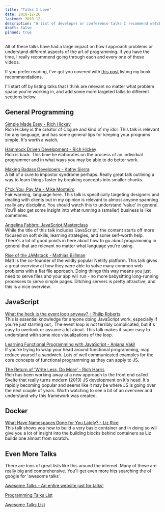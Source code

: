 ```yaml
---
title: "Talks I Love"
date: 2018-12-26
lastmod: 2019-12-
description: "A list of developer or conference talks I recommend watching."
draft: false
pinned: true
---
```


All of these talks have had a large impact on how I approach problems or understand different aspects of the art of programming. If you have the time, I really recommend going through each and every one of these videos.

If you prefer reading, I've got you covered with [this post](/posts/bookshelf) listing my book recommendations.

I'll start off by listing talks that I think are relevant no matter what problem space you're working in, and add some more targeted talks to different sections below.

General Programming
-------------------

[Simple Made Easy - Rich Hickey](https://www.infoq.com/presentations/Simple-Made-Easy)  
Rich Hickey is the creator of Clojure and kind of my idol. This talk is relevant for any language, and has some general tips for keeping your programs simple. It's worth a watch.

[Hammock Driven Development - Rich Hickey](https://www.youtube.com/watch?v=f84n5oFoZBc)  
Rich is back. This time he elaborates on the process of an individual programmer and in what ways you may be able to do better work.

[Making Badass Developers - Kathy Sierra](https://www.youtube.com/watch?v=FKTxC9pl-WM)  
A bit of a cure to impostor syndrome perhaps. Really great talk outlining a way to learn things faster by breaking concepts into smaller chunks.

[F\*ck You, Pay Me - Mike Monteiro](https://www.youtube.com/watch?v=jVkLVRt6c1U)  
Fair warning, language here. This talk is specifically targeting designers and dealing with clients but in my opinion is relevant to almost anyone spanning really any discipline. You should watch this to understand 'value' in general. You'll also get some insight into what running a (smaller) business is like sometimes.

[Angelina Fabbro: JavaScript Masterclass](https://www.youtube.com/watch?v=v0TFmdO4ZP0)  
While the title of this talk includes 'JavaScript,' the content starts off more focused on soft skills, learning strategies, and some self-worth help. There's a lot of good points in here about how to go about programming in general that are relevant no matter what language you're using.

[Rise of the JAMstack - Mathias Biillman](https://www.youtube.com/watch?v=uWTMEDEPw8c)  
Matt is the co-founder of the wildly popular Netlify platform. This talk gives a great overview at how they were able to solve many common web problems with a flat file approach. Doing things this way means you just need to serve files and your app will run - no more babysitting long-running processes to serve simple pages. Ditching servers is pretty attractive, and this is a nice overview.

JavaScript
----------

[What the heck is the event loop anyway? - Philip Roberts](https://www.youtube.com/watch?v=8aGhZQkoFbQ)  
This is essential knowledge for anyone doing JavaScript work, especially if you're just starting out,. The event loop is not terribly complicated, but it's easy to overlook or assume a lot about. This talk makes it super easy to understand with some nice visualizations of the loop.

[Learning Functional Programming with JavaScript - Anjana Vakil](https://www.youtube.com/watch?v=e-5obm1G_FY)  
If you're trying to wrap your head around functional programming, map reduce yourself a sandwich. Lots of well communicated examples for the core concepts of functional programming as they can apply to JS.

[The Return of 'Write Less, Do More' - Rich Harris](https://www.youtube.com/watch?v=BzX4aTRPzno)  
Rich has been working away at a new approach to the front end called Svelte that really turns modern (2019) JS development on it's head. It's rapidly becoming popular and seems like it may be where JS is going over the next couple of years. Worth watching to see a bit of an overview and understand why this framework was created.

Docker
------

[What Have Namespaces Done for You Lately? - Liz Rice](https://www.youtube.com/watch?v=MHv6cWjvQjM)  
This talk shows you how to build a very basic container and in doing so will give you a lot of insight into the building blocks behind containers as Liz builds one almost from scratch.

Even More Talks
---------------

There are tons of great lists like this around the internet. Many of these are really big and comprehensive. You'll get even more hits searching the ol google for 'awesome talks'.

[Awesome Talks - An entire website just for talks!](https://awesometalks.party/)

[Programming Talks List](https://github.com/hellerve/programming-talks)

[Awesome Talks List](https://github.com/JanVanRyswyck/awesome-talks)